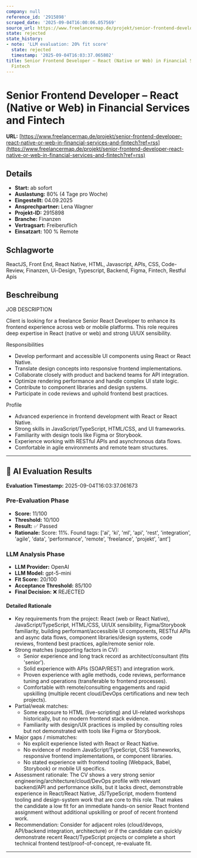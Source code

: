 ```yaml
---
company: null
reference_id: '2915898'
scraped_date: '2025-09-04T16:00:06.057569'
source_url: https://www.freelancermap.de/projekt/senior-frontend-developer-react-native-or-web-in-financial-services-and-fintech?ref=rss
state: rejected
state_history:
- note: 'LLM evaluation: 20% fit score'
  state: rejected
  timestamp: '2025-09-04T16:03:37.065802'
title: Senior Frontend Developer – React (Native or Web) in Financial Services and
  Fintech
---
```



# Senior Frontend Developer – React (Native or Web) in Financial Services and Fintech
**URL:** [https://www.freelancermap.de/projekt/senior-frontend-developer-react-native-or-web-in-financial-services-and-fintech?ref=rss](https://www.freelancermap.de/projekt/senior-frontend-developer-react-native-or-web-in-financial-services-and-fintech?ref=rss)
## Details
- **Start:** ab sofort
- **Auslastung:** 80% (4 Tage pro Woche)
- **Eingestellt:** 04.09.2025
- **Ansprechpartner:** Lena Wagner
- **Projekt-ID:** 2915898
- **Branche:** Finanzen
- **Vertragsart:** Freiberuflich
- **Einsatzart:** 100
                                                % Remote

## Schlagworte
ReactJS, Front End, React Native, HTML, Javascript, APIs, CSS, Code-Review, Finanzen, Ui-Design, Typescript, Backend, Figma, Fintech, Restful Apis

## Beschreibung
JOB DESCRIPTION

Client is looking for a freelance Senior React Developer to enhance its frontend experience across web or mobile platforms. This role requires deep expertise in React (native or web) and strong UI/UX sensibility.

Responsibilities
- Develop performant and accessible UI components using React or React Native.
- Translate design concepts into responsive frontend implementations.
- Collaborate closely with product and backend teams for API integration.
- Optimize rendering performance and handle complex UI state logic.
- Contribute to component libraries and design systems.
- Participate in code reviews and uphold frontend best practices.

Profile
- Advanced experience in frontend development with React or React Native.
- Strong skills in JavaScript/TypeScript, HTML/CSS, and UI frameworks.
- Familiarity with design tools like Figma or Storybook.
- Experience working with RESTful APIs and asynchronous data flows.
- Comfortable in agile environments and remote team structures.

---

## 🤖 AI Evaluation Results

**Evaluation Timestamp:** 2025-09-04T16:03:37.061673

### Pre-Evaluation Phase
- **Score:** 11/100
- **Threshold:** 10/100
- **Result:** ✅ Passed
- **Rationale:** Score: 11%. Found tags: ['ai', 'ki', 'ml', 'api', 'rest', 'integration', 'agile', 'data', 'performance', 'remote', 'freelance', 'projekt', 'ant']

### LLM Analysis Phase
- **LLM Provider:** OpenAI
- **LLM Model:** gpt-5-mini
- **Fit Score:** 20/100
- **Acceptance Threshold:** 85/100
- **Final Decision:** ❌ REJECTED

#### Detailed Rationale
- Key requirements from the project: React (web or React Native), JavaScript/TypeScript, HTML/CSS, UI/UX sensibility, Figma/Storybook familiarity, building performant/accessibile UI components, RESTful APIs and async data flows, component libraries/design systems, code reviews, frontend best practices, agile/remote senior role.
- Strong matches (supporting factors in CV):
  - Senior experience and long track record as architect/consultant (fits 'senior').
  - Solid experience with APIs (SOAP/REST) and integration work.
  - Proven experience with agile methods, code reviews, performance tuning and operations (transferable to frontend processes).
  - Comfortable with remote/consulting engagements and rapid upskilling (multiple recent cloud/DevOps certifications and new tech projects).
- Partial/weak matches:
  - Some exposure to HTML (live-scripting) and UI-related workshops historically, but no modern frontend stack evidence.
  - Familiarity with design/UX practices is implied by consulting roles but not demonstrated with tools like Figma or Storybook.
- Major gaps / mismatches:
  - No explicit experience listed with React or React Native.
  - No evidence of modern JavaScript/TypeScript, CSS frameworks, responsive frontend implementations, or component libraries.
  - No stated experience with frontend tooling (Webpack, Babel, Storybook) or mobile UI specifics.
- Assessment rationale: The CV shows a very strong senior engineering/architecture/cloud/DevOps profile with relevant backend/API and performance skills, but it lacks direct, demonstrable experience in React/React Native, JS/TypeScript, modern frontend tooling and design-system work that are core to this role. That makes the candidate a low fit for an immediate hands-on senior React frontend assignment without additional upskilling or proof of recent frontend work.
- Recommendation: Consider for adjacent roles (cloud/devops, API/backend integration, architecture) or if the candidate can quickly demonstrate recent React/TypeScript projects or complete a short technical frontend test/proof-of-concept, re-evaluate fit.

---
